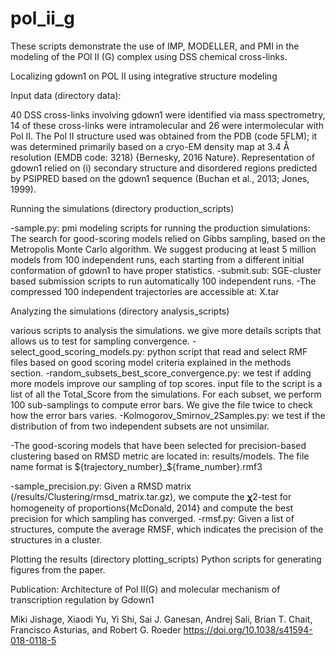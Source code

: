 # pol_ii_g
These scripts demonstrate the use of IMP, MODELLER, and PMI in the modeling of the POl II (G) complex using DSS chemical cross-links.

Localizing gdown1 on POL II using integrative structure modeling

Input data (directory data):

40 DSS cross-links involving gdown1 were identified via mass spectrometry, 14 of these cross-links were intramolecular and 26 were intermolecular with Pol II. The Pol II structure used was obtained from the PDB (code 5FLM); it was determined primarily based on a cryo-EM density map at 3.4 Å resolution (EMDB code: 3218) {Bernesky, 2016 Nature}.
Representation of gdown1 relied on (i) secondary structure and disordered regions predicted by PSIPRED based on the gdown1 sequence (Buchan et al., 2013; Jones, 1999).

Running the simulations (directory production_scripts)

-sample.py: pmi modeling scripts for running the production simulations: The search for good-scoring models relied on Gibbs sampling, based on the Metropolis Monte Carlo algorithm. We suggest producing at least 5 million models from 100 independent runs, each starting from a different initial conformation of gdown1 to have proper statistics.
-submit.sub: SGE-cluster based submission scripts to run automatically 100 independent runs.
-The compressed 100 independent trajectories are accessible at: X.tar

Analyzing the simulations (directory analysis_scripts)

various scripts to analysis the simulations. we give more details scripts that allows us to test for sampling convergence.
-select_good_scoring_models.py: python script that read and select RMF files based on good scoring model criteria explained in the methods section.
-random_subsets_best_score_convergence.py: we test if adding more models improve our sampling of top scores. input file to the script is a list of all the Total_Score from the simulations. For each subset, we perform 100 sub-samplings to compute error bars. We give the file twice to check how the error bars varies.
-Kolmogorov_Smirnov_2Samples.py: we test if the distribution of from two independent subsets are not unsimilar.

-The good-scoring models that have been selected for precision-based clustering based on RMSD metric are located in: results/models. The file name format is ${trajectory_number}_${frame_number}.rmf3

-sample_precision.py: Given a RMSD matrix (/results/Clustering/rmsd_matrix.tar.gz), we compute the 𝛘2-test for homogeneity of proportions{McDonald, 2014} and compute the best precision for which sampling has converged.
-rmsf.py: Given a list of structures, compute the average RMSF, which indicates the precision of the structures in a cluster.

Plotting the results (directory plotting_scripts)
Python scripts for generating figures from the paper.


Publication: 
Architecture of Pol II(G) and molecular mechanism of transcription regulation by Gdown1 

Miki Jishage, Xiaodi Yu, Yi Shi, Sai J. Ganesan, Andrej Sali, Brian T. Chait, Francisco Asturias, and Robert G. Roeder
https://doi.org/10.1038/s41594-018-0118-5

